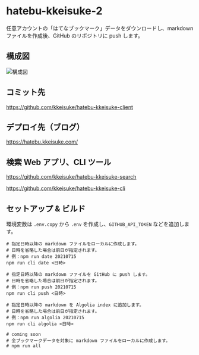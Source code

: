 # hatebu-kkeisuke-2

任意アカウントの「はてなブックマーク」データをダウンロードし、markdown ファイルを作成後、GitHub のリポジトリに push します。

## 構成図

![構成図](https://plantuml-server.kkeisuke.dev/png/ZLD1RzCm6BtxLtmIXy6X_80SqAe9hPCcD6aI738EJkCcfevTEOu6rnY9mWK4eZqm2JJr149COiUD_HYl7J-3pqvQ0k90Jiz-dz_t-JrdkpHKcweGX6oLOoudLDC22YNLCDUgO61qnRfKcTDK7NEPmOYAyWygeSDnfbKbqnqbb8PRzyD7I3nWMeqhE1pcBAq4qu-1bb2kLoJEgM6IGlzWBp3DaiIxt0og96nbt92uBp8bE0qRjC5agws2_cHIhaiz9h6pCsU_kleiR2T2PIHUBKvkpayViSJLfyxEdVtSpC8DMvCx-tlEFdVsmjalWHmAZctCCJUc7Rt5X6pk03tDizpqxhN3Ht0adNtXLUghvUlPyiUSI6KO23Ooe4QTsmCyK2cx-wH4L50zHdibN5-UhAPl29Cf-6FTHfx7Fgq14N2PigT7ykVLvVBLftyKeX_HHXYdghyx-z5Pw-mKGqSMUdwefj8x5q6tnjdt7jJVGgtdDygj3H6iFfolPcUkVkkDgnV1koa9qcsfTnzrlIFp4CgYiIDHngZ26nBoGI-O4Npq3D6WoXIUU8SnEFlojnN4XmMzQj8r0P_Etu8XqwxWuK4VRZ-i6632TpfwcEz_oFbN0B2hEWUt4UAlymi0.png)

## コミット先

https://github.com/kkeisuke/hatebu-kkeisuke-client

## デプロイ先（ブログ）

https://hatebu.kkeisuke.com/

## 検索 Web アプリ、CLI ツール

https://github.com/kkeisuke/hatebu-kkeisuke-search

https://github.com/kkeisuke/hatebu-kkeisuke-cli

## セットアップ & ビルド

環境変数は `.env.copy` から `.env` を作成し、`GITHUB_API_TOKEN` などを追加します。

```shell
# 指定日時以降の markdown ファイルをローカルに作成します。
# 日時を省略した場合は前日が指定されます。
# 例：npm run date 20210715
npm run cli date <日時>

# 指定日時以降の markdown ファイルを GitHub に push します。
# 日時を省略した場合は前日が指定されます。
# 例：npm run push 20210715
npm run cli push <日時>

# 指定日時以降の markdown を Algolia index に追加します。
# 日時を省略した場合は前日が指定されます。
# 例：npm run algolia 20210715
npm run cli algolia <日時>

# coming soon
# 全ブックマークデータを対象に markdown ファイルをローカルに作成します。
# npm run all
```
